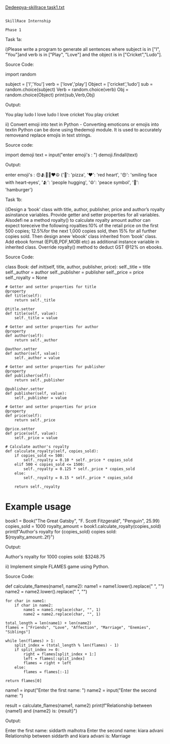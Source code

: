  [Dedeepya-skillrace task1.txt](https://github.com/user-attachments/files/15536136/Dedeepya-skillrace.task1.txt)
                                                                  
                                                                  SkillRace Internship
                                                                         Phase 1

 Task 1a:
      
i)Please write a program to generate all sentences where subject is in ["I", "You"]and verb is in ["Play", "Love"] and the object is in ["Cricket","Ludo"].

Source Code:

import random

subject = ['I','You']
verb = ['love','play']
Object = ['cricket','ludo']
sub = random.choice(subject)
Verb = random.choice(verb)
Obj = random.choice(Object)
print(sub,Verb,Obj)

Output:

You play ludo
​I love ludo
I love cricket
You play cricket

ii) Convert emoji into text in Python - Converting emoticons or emojis into textin Python can be done using thedemoji module. It is used to accurately removeand replace emojis in text strings.

Source code:

import demoji
text = input("enter emoji's : ")
demoji.findall(text)

Output:

enter emoji's : 😍🫂🍔🍕❤️☮
{'🍕': 'pizza',
 '❤️': 'red heart',
 '😍': 'smiling face with heart-eyes',
 '🫂': 'people hugging',
 '☮': 'peace symbol',
 '🍔': 'hamburger'}
 
 Task 1b:

i)Design a ‘book’ class with title, author, publisher, price and author’s royalty asinstance variables. Provide getter and setter properties for all variables. Alsodefi ne a method royalty() to calculate royalty amount author can expect toreceive the following royalties:10% of the retail price on the   first 500 copies; 12.5%for the next 1,000 copies sold, then 15% for all further copies sold. Then design anew ‘ebook’ class inherited from ‘book’ class. Add ebook format (EPUB,PDF,MOBI etc) as additional instance variable in inherited class. Override royalty() method to deduct GST @12% on ebooks.

Source Code:

class Book:
    def _init_(self, title, author, publisher, price):
        self._title = title
        self._author = author
        self._publisher = publisher
        self._price = price
        self._royalty = None

    # Getter and setter properties for title
    @property
    def title(self):
        return self._title

    @title.setter
    def title(self, value):
        self._title = value

    # Getter and setter properties for author
    @property
    def author(self):
        return self._author

    @author.setter
    def author(self, value):
        self._author = value

    # Getter and setter properties for publisher
    @property
    def publisher(self):
        return self._publisher

    @publisher.setter
    def publisher(self, value):
        self._publisher = value

    # Getter and setter properties for price
    @property
    def price(self):
        return self._price

    @price.setter
    def price(self, value):
        self._price = value

    # Calculate author's royalty
    def calculate_royalty(self, copies_sold):
        if copies_sold <= 500:
            self._royalty = 0.10 * self._price * copies_sold
        elif 500 < copies_sold <= 1500:
            self._royalty = 0.125 * self._price * copies_sold
        else:
            self._royalty = 0.15 * self._price * copies_sold

        return self._royalty

# Example usage
book1 = Book("The Great Gatsby", "F. Scott Fitzgerald", "Penguin", 25.99)
copies_sold = 1000
royalty_amount = book1.calculate_royalty(copies_sold)
print(f"Author's royalty for {copies_sold} copies sold: ${royalty_amount:.2f}")


Output:

Author's royalty for 1000 copies sold: $3248.75


ii) Implement simple FLAMES game using Python.


Source Code:

def calculate_flames(name1, name2):
    name1 = name1.lower().replace(" ", "")
    name2 = name2.lower().replace(" ", "")

    for char in name1:
        if char in name2:
            name1 = name1.replace(char, "", 1)
            name2 = name2.replace(char, "", 1)

    total_length = len(name1) + len(name2)
    flames = ["Friends", "Love", "Affection", "Marriage", "Enemies", "Siblings"]

    while len(flames) > 1:
        split_index = (total_length % len(flames) - 1)
        if split_index >= 0:
            right = flames[split_index + 1:]
            left = flames[:split_index]
            flames = right + left
        else:
            flames = flames[:-1]

    return flames[0]

name1 = input("Enter the first name: ")
name2 = input("Enter the second name: ")

result = calculate_flames(name1, name2)
print(f"Relationship between {name1} and {name2} is: {result}")

Output:

Enter the first name: siddarth malhotra
Enter the second name: kiara advani
Relationship between siddarth and kiara advani is: Marriage
